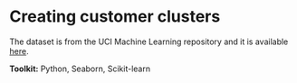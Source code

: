 # Creating customer clusters

The dataset is from the UCI Machine Learning repository and it is available [here](https://archive.ics.uci.edu/ml/datasets/Wholesale+customers).

**Toolkit:** Python, Seaborn, Scikit-learn
